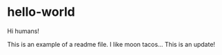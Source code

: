 # hello-world

Hi humans!

This is an example of a readme file.
I like moon tacos...
This is an update!

